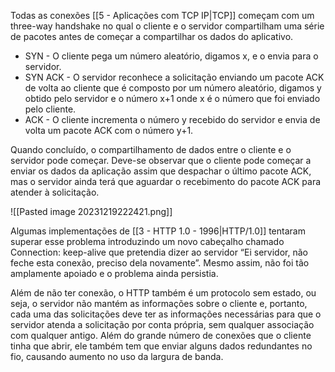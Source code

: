 Todas as conexões [[5 - Aplicações com TCP IP|TCP]] começam com um three-way handshake no qual o cliente e o servidor compartilham uma série de pacotes antes de começar a compartilhar os dados do aplicativo.

- SYN - O cliente pega um número aleatório, digamos x, e o envia para o servidor.
- SYN ACK - O servidor reconhece a solicitação enviando um pacote ACK de volta ao cliente que é composto por um número aleatório, digamos y obtido pelo servidor e o número x+1 onde x é o número que foi enviado pelo cliente.
- ACK - O cliente incrementa o número y recebido do servidor e envia de volta um pacote ACK com o número y+1.

Quando concluído, o compartilhamento de dados entre o cliente e o servidor pode começar. Deve-se observar que o cliente pode começar a enviar os dados da aplicação assim que despachar o último pacote ACK, mas o servidor ainda terá que aguardar o recebimento do pacote ACK para atender à solicitação.

![[Pasted image 20231219222421.png]]

Algumas implementações de [[3 - HTTP 1.0 - 1996|HTTP/1.0]] tentaram superar esse problema introduzindo um novo cabeçalho chamado Connection: keep-alive que pretendia dizer ao servidor “Ei servidor, não feche esta conexão, preciso dela novamente”. Mesmo assim, não foi tão amplamente apoiado e o problema ainda persistia.

Além de não ter conexão, o HTTP também é um protocolo sem estado, ou seja, o servidor não mantém as informações sobre o cliente e, portanto, cada uma das solicitações deve ter as informações necessárias para que o servidor atenda a solicitação por conta própria, sem qualquer associação com qualquer antigo. Além do grande número de conexões que o cliente tinha que abrir, ele também tem que enviar alguns dados redundantes no fio, causando aumento no uso da largura de banda.